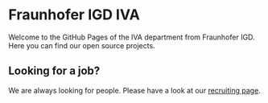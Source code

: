 # Fraunhofer IGD IVA

Welcome to the GitHub Pages of the IVA department from Fraunhofer IGD. Here you can find our open source projects.

## Looking for a job?

We are always looking for people. Please have a look at our [recruiting page](https://www.igd.fraunhofer.de/en/career/job-offers-darmstadt.html). 
